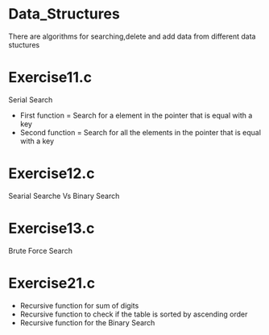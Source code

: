 # Data_Structures
There are algorithms for searching,delete and add data from different data stuctures 

# Exercise11.c
Serial Search 
  - First function = Search for a element in the pointer that is equal with a key 
  - Second function = Search for all the elements in the pointer that is equal with a key 

# Exercise12.c
Searial Searche Vs Binary Search

# Exercise13.c
Brute Force Search

# Exercise21.c
  - Recursive function for sum of digits
  - Recursive function to check if the table is sorted by ascending order
  - Recursive function for the Binary Search
